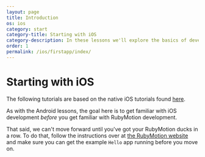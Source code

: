 ```yaml
---
layout: page
title: Introduction
os: ios
category: start
category-title: Starting with iOS
category-description: In these lessons we'll explore the basics of developing for iOS with RubyMotion. Much like the first Android lessons, we'll not use any 3rd party help so that we can get familiar with the Apple way as a reference point.
order: 1
permalink: /ios/firstapp/index/
---
```


# Starting with iOS

The following tutorials are based on the native iOS tutorials found [here](https://developer.apple.com/library/prerelease/ios/referencelibrary/GettingStarted/RoadMapiOS/index.html).

As with the Android lessons, the goal here is to get familiar with iOS development *before* you get familiar with RubyMotion development.

That said, we can't move forward until you've got your RubyMotion ducks in a row. To do that, follow the instructions over at [the RubyMotion website]() and make sure you can get the example `Hello` app running before you move on.
